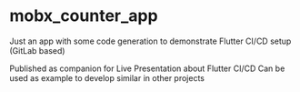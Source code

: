 # mobx_counter_app

Just an app with some code generation to demonstrate Flutter CI/CD setup (GitLab based)

Published as companion for Live Presentation about Flutter CI/CD
Can be used as example to develop similar in other projects
